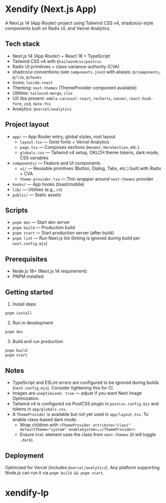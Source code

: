 # Xendify (Next.js App)

A Next.js 14 (App Router) project using Tailwind CSS v4, shadcn/ui-style components built on Radix UI, and Vercel Analytics.

## Tech stack

- Next.js 14 (App Router) + React 18 + TypeScript
- Tailwind CSS v4 with `@tailwindcss/postcss`
- Radix UI primitives + class-variance-authority (CVA)
- shadcn/ui conventions (see `components.json`) with aliases: `@/components`, `@/lib`, `@/hooks`
- Icons: `lucide-react`
- Theming: `next-themes` (ThemeProvider component available)
- Utilities: `tailwind-merge`, `clsx`
- UX libs present: `embla-carousel-react`, `recharts`, `sonner`, `react-hook-form`, `zod`, `date-fns`
- Analytics: `@vercel/analytics`

## Project layout

- `app/` — App Router entry, global styles, root layout
  - `layout.tsx` — Geist fonts + Vercel Analytics
  - `page.tsx` — Composes sections (`Header`, `HeroSection`, etc.)
  - `globals.css` — Tailwind v4 setup, OKLCH theme tokens, dark mode, CSS variables
- `components/` — Feature and UI components
  - `ui/` — Reusable primitives (Button, Dialog, Tabs, etc.) built with Radix + CVA
  - `theme-provider.tsx` — Thin wrapper around `next-themes` provider
- `hooks/` — App hooks (toast/mobile)
- `lib/` — Utilities (e.g., `cn`)
- `public/` — Static assets

## Scripts

- `pnpm dev` — Start dev server
- `pnpm build` — Production build
- `pnpm start` — Start production server (after build)
- `pnpm lint` — Run Next.js lint (linting is ignored during build per `next.config.mjs`)

## Prerequisites

- Node.js 18+ (Next.js 14 requirement)
- PNPM installed

## Getting started

1. Install deps

```bash
pnpm install
```

2. Run in development

```bash
pnpm dev
```

3. Build and run production

```bash
pnpm build
pnpm start
```

## Notes

- TypeScript and ESLint errors are configured to be ignored during builds (`next.config.mjs`). Consider tightening this for CI.
- Images are `unoptimized: true` — adjust if you want Next Image Optimization.
- Tailwind v4 is configured via PostCSS plugin in `postcss.config.mjs` and tokens in `app/globals.css`.
- A `ThemeProvider` is available but not yet used in `app/layout.tsx`. To enable class-based dark mode:
  - Wrap children with `<ThemeProvider attribute="class" defaultTheme="system" enableSystem>…</ThemeProvider>`
  - Ensure `html` element uses the class from `next-themes` (it will toggle `.dark`).

## Deployment

Optimized for Vercel (includes `@vercel/analytics`). Any platform supporting Node.js can run it via `pnpm build && pnpm start`.
# xendify-lp
